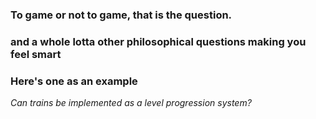 ### To game or not to game, that is the question.

### and a whole lotta other philosophical questions making you feel smart

### Here's one as an example

_Can trains be implemented as a level progression system?_

